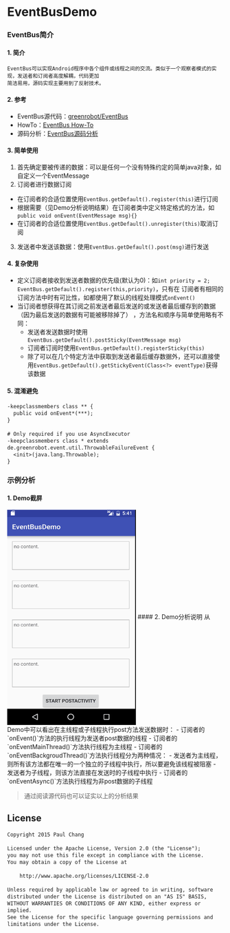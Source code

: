# EventBusDemo
### EventBus简介
#### 1. 简介
    EventBus可以实现Android程序中各个组件或线程之间的交流。类似于一个观察者模式的实现，发送者和订阅者高度解耦，代码更加
    简洁易用，源码实现主要用到了反射技术。
    
#### 2. 参考
- EventBus源代码：[greenrobot/EventBus](https://github.com/greenrobot/EventBus)
- HowTo：[EventBus How-To](https://github.com/greenrobot/EventBus/blob/master/HOWTO.md)
- 源码分析：[EventBus源码分析](http://a.codekk.com/detail/Android/Trinea/EventBus%20%E6%BA%90%E7%A0%81%E8%A7%A3%E6%9E%90)

#### 3. 简单使用
1. 首先确定要被传递的数据：可以是任何一个没有特殊约定的简单java对象，如自定义一个EventMessage
2. 订阅者进行数据订阅
  - 在订阅者的合适位置使用`EventBus.getDefault().register(this)`进行订阅
  - 根据需要（见Demo分析说明结果）在订阅者类中定义特定格式的方法，如`public void onEvent(EventMessage msg){}`
  - 在订阅者的合适位置使用`EventBus.getDefault().unregister(this)`取消订阅
3. 发送者中发送该数据：使用`EventBus.getDefault().post(msg)`进行发送

#### 4. 复杂使用
- 定义订阅者接收到发送者数据的优先级(默认为0)：如`int priority = 2; EventBus.getDefault().register(this,priority)`，只有在
订阅者有相同的订阅方法中时有可比性，如都使用了默认的线程处理模式`onEvent()`
- 当订阅者想获得在其订阅之前发送者最后发送的或发送者最后缓存到的数据（因为最后发送的数据有可能被移除掉了） ，方法名和顺序与简单使用略有不同：
  - 发送者发送数据时使用`EventBus.getDefault().postSticky(EventMessage msg)`
  - 订阅者订阅时使用`EventBus.getDefault().registerSticky(this)`
  - 除了可以在几个特定方法中获取到发送者最后缓存数据外，还可以直接使用`EventBus.getDefault().getStickyEvent(Class<?> eventType)`获得该数据
  
#### 5. 混淆避免
  ```
 -keepclassmembers class ** {
    public void onEvent*(***);
}

# Only required if you use AsyncExecutor
-keepclassmembers class * extends de.greenrobot.event.util.ThrowableFailureEvent {
    <init>(java.lang.Throwable);
}
```

### 示例分析
#### 1. Demo截屏
<img src="https://github.com/paulchang1990/EventBusDemo/blob/master/captures/event_bus_screen_shot.gif" width = "300" height = "500" alt="screen shot" align=center />
#### 2. Demo分析说明
从Demo中可以看出在主线程或子线程执行post方法发送数据时：
- 订阅者的`onEvent()`方法的执行线程为发送者post数据的线程
- 订阅者的`onEventMainThread()`方法执行线程为主线程
- 订阅者的`onEventBackgroudThread()`方法执行线程分为两种情况：
  - 发送者为主线程，则所有该方法都在唯一的一个独立的子线程中执行，所以要避免该线程被阻塞
  - 发送者为子线程，则该方法直接在发送时的子线程中执行
- 订阅者的`onEventAsync()`方法执行线程为非post数据的子线程

> 通过阅读源代码也可以证实以上的分析结果

## License
```
Copyright 2015 Paul Chang

Licensed under the Apache License, Version 2.0 (the "License");
you may not use this file except in compliance with the License.
You may obtain a copy of the License at

    http://www.apache.org/licenses/LICENSE-2.0

Unless required by applicable law or agreed to in writing, software
distributed under the License is distributed on an "AS IS" BASIS,
WITHOUT WARRANTIES OR CONDITIONS OF ANY KIND, either express or implied.
See the License for the specific language governing permissions and
limitations under the License.
```
